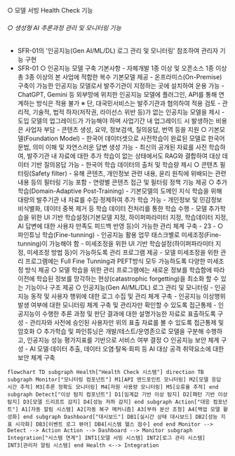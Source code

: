 ○ 모델 서빙 Health Check 기능 
###### ○ 생성형 AI 추론과정 관리 및 모니터링 기능 
- SFR-01의 '인공지능(Gen AI/ML/DL) 로그 관리 및 모니터링' 참조하여 관리자 기능 구현
- SFR-01
  ○ 인공지능 모델 구축 기본사항 - 자체개발 1종 이상 및 오픈소스 1종 이상 총 3종 이상의 본 사업에 적합한 복수 기본모델 제공 - 온프라미스(On-Premise) 구축이 가능한 인공지능 모델로서 발주기관이 지정하는 곳에 설치하여 운용 가능 - ChatGPT, Gemini 등 외부망에 위치한 인공지능 모델에 플러그인, API를 통해 연계하는 방식은 적용 불가 ※ 단, 대국민서비스는 발주기관과 협의하여 적용 검토 - 관리적, 기술적, 법적 하자(저작권, 라이선스 위반 등)가 없는 인공지능 모델을 제시 - 도입 모델의 업그레이드가 가능해야 하며 사업기간 내 업그레이드 시 발생하는 비용은 사업자 부담 - 콘텐츠 생성, 요약, 정보검색, 질의응답, 번역 등을 지원 ○ 기본모델(Foundation Model) - 한국어 데이터셋으로 사전학습이 완료된 모델로 한국어 문법, 의미 이해 및 자연스러운 답변 생성 가능 - 최신의 공개된 자료를 사전 학습하여, 발주기관 내 자료에 대한 추가 학습이 없는 상태에서도 RAG와 결합하여 대상 데이터 기반 질의응답 가능 - 한국어 학습 데이터의 출처 및 학습량 제시 ○ 콘텐츠 필터링(Safety filter) - 유해 콘텐츠, 개인정보 관련 내용, 윤리 원칙에 위배되는 관련 내용 등의 필터링 기능 포함 - 연령별 콘텐츠 접근 및 필터링 정책 기능 제공 ○ 추가학습(Domain-Adaptive Post-Training) - 기본모델의 도메인 지식 학습을 위해 대량의 발주기관 내 자료를 수집·정제하여 추가 학습 가능 - 개인정보 및 민감정보 비식별화, 데이터 중복 제거 등 학습 데이터 전처리를 통한 학습 수행 - 모델 추가학습을 위한 UI 기반 학습설정(기본모델 지정, 하이퍼파라미터 지정, 학습데이터 지정, AI 답변에 대한 사용자 만족도 피드백 반영 등)이 가능한 관리 체계 구축 - 23 - ○ 파인튜닝 학습(Fine-tunning) - 인공지능 활용 업무 태스크별로 미세조정(Fine-tunning)이 가능해야 함 - 미세조정을 위한 UI 기반 학습설정(하이퍼파라미터 지정, 미세조정 방법 등)이 가능하도록 관리 프로그램 제공 - 모델 미세조정을 위한 관리 프로그램에는 Full Fine Tunning과 PEFT방식 모두 가능하도록 다양한 미세조정 방식 제공 ○ 모델 학습을 위한 관리 프로그램에는 새로운 정보를 학습함에 따라 이전에 학습된 정보를 망각하는 현상(catastrophic forgetting)을 최소화 할 수 있는 기능이나 구조 제공 ○ 인공지능(Gen AI/ML/DL) 로그 관리 및 모니터링 - 인공지능 동작 및 사용자 행위에 대한 로그 수집 및 관리 체계 구축 - 인공지능 이상행위 발생 여부에 대한 모니터링 체계 구축 및 관리자만 확인할 수 있도록 접근통제 - 인공지능이 수행한 추론 과정 및 판단 결과에 대한 설명가능한 자료로 표출하도록 구성 - 관리자와 사전에 승인된 사용자만 위의 표출 자료를 볼 수 있도록 접근통제 및 암호화 ○ 추가학습 및 파인튜닝은 개발/테스트/운영존으로 모델을 구분해 수행하고, 인공지능 성능 평가지표를 기반으로 서비스 여부 결정 ○ 인공지능 보안 체계 구성 - AI 모델·데이터 추출, 데이터 오염·탈옥·회피 등 AI 대상 공격 취약요소에 대한 보안 체계 구축

`flowchart TD subgraph Health["Health Check 시스템"] direction TB subgraph Monitor["모니터링 컴포넌트"] M1[API 엔드포인트 모니터링] M2[모델 응답 시간 추적] M3[추론 정확도 모니터링] M4[자원 사용량 모니터링] M5[오류율 추적] end subgraph Detect["이상 탐지 컴포넌트"] D1[임계값 기반 이상 탐지] D2[패턴 기반 이상 탐지] D3[모델 드리프트 감지] D4[성능 저하 감지] end subgraph Action["대응 컴포넌트"] A1[자동 알림 시스템] A2[자동 복구 메커니즘] A3[부하 분산 조정] A4[백업 모델 활성화] end subgraph Dashboard["대시보드"] DB1[실시간 상태 대시보드] DB2[성능 지표 시각화] DB3[이벤트 로그 뷰어] DB4[시스템 헬스 점수] end end Monitor --> Detect --> Action Action --> Dashboard --> Monitor subgraph Integration["시스템 연계"] INT1[모델 서빙 시스템] INT2[로그 관리 시스템] INT3[관리자 알림 시스템] end Health <--> Integration`